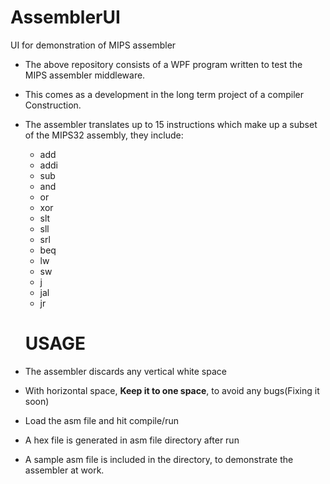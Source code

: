 # AssemblerUI
UI for demonstration of MIPS assembler

* The above repository consists of a WPF program written to test the MIPS assembler middleware.
* This comes as a development in the long term project of a compiler Construction.
* The assembler translates up to 15 instructions which make up a subset of the MIPS32 assembly, they include:
    
    * add                                   
    * addi                      
    * sub                                   
    * and                                    
    * or                                    
    * xor                                   
    * slt              
    * sll             
    * srl   
    * beq
    * lw
    * sw
    * j
    * jal
    * jr
  
  # USAGE
* The assembler discards any vertical white space
* With horizontal space, **Keep it to one space**, to avoid any bugs(Fixing it soon)
* Load the asm file and hit compile/run
* A hex file is generated in asm file directory after run
* A sample asm file is included in the directory, to demonstrate the assembler at work.
  
  
